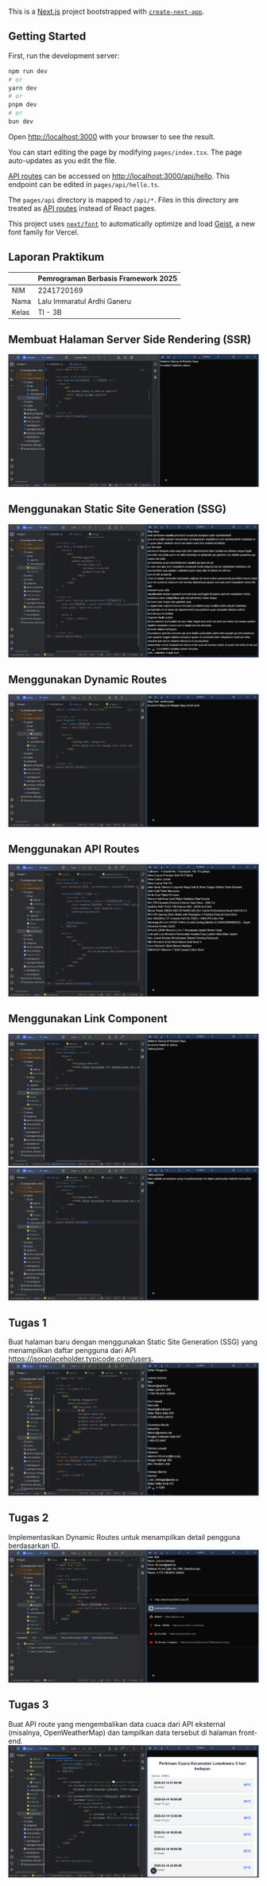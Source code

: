 This is a [Next.js](https://nextjs.org) project bootstrapped with [`create-next-app`](https://nextjs.org/docs/pages/api-reference/create-next-app).

## Getting Started

First, run the development server:

```bash
npm run dev
# or
yarn dev
# or
pnpm dev
# or
bun dev
```

Open [http://localhost:3000](http://localhost:3000) with your browser to see the result.

You can start editing the page by modifying `pages/index.tsx`. The page auto-updates as you edit the file.

[API routes](https://nextjs.org/docs/pages/building-your-application/routing/api-routes) can be accessed on [http://localhost:3000/api/hello](http://localhost:3000/api/hello). This endpoint can be edited in `pages/api/hello.ts`.

The `pages/api` directory is mapped to `/api/*`. Files in this directory are treated as [API routes](https://nextjs.org/docs/pages/building-your-application/routing/api-routes) instead of React pages.

This project uses [`next/font`](https://nextjs.org/docs/pages/building-your-application/optimizing/fonts) to automatically optimize and load [Geist](https://vercel.com/font), a new font family for Vercel.

## Laporan Praktikum

|  | Pemrograman Berbasis Framework 2025 |
|--|--|
| NIM |  2241720169|
| Nama |  Lalu Immaratul Ardhi Ganeru |
| Kelas | TI - 3B |

## Membuat Halaman Server Side Rendering (SSR)
![img.png](images/img.png)
## Menggunakan Static Site Generation (SSG)
![img_1.png](images/img_1.png)
## Menggunakan Dynamic Routes
![img_3.png](images/img_3.png)
## Menggunakan API Routes
![img_2.png](images/img_2.png)
## Menggunakan Link Component
![img_4.png](images/img_4.png)![img_5.png](images/img_5.png)
## Tugas 1
Buat halaman baru dengan menggunakan Static Site Generation (SSG) yang menampilkan daftar pengguna dari API https://jsonplaceholder.typicode.com/users.
![img_6.png](images/img_6.png)
## Tugas 2
Implementasikan Dynamic Routes untuk menampilkan detail pengguna berdasarkan ID.
![img_7.png](images/img_7.png)
## Tugas 3
Buat API route yang mengembalikan data cuaca dari API eksternal (misalnya, OpenWeatherMap) dan tampilkan data tersebut di halaman front-end.
![img_8.png](images/img_8.png)